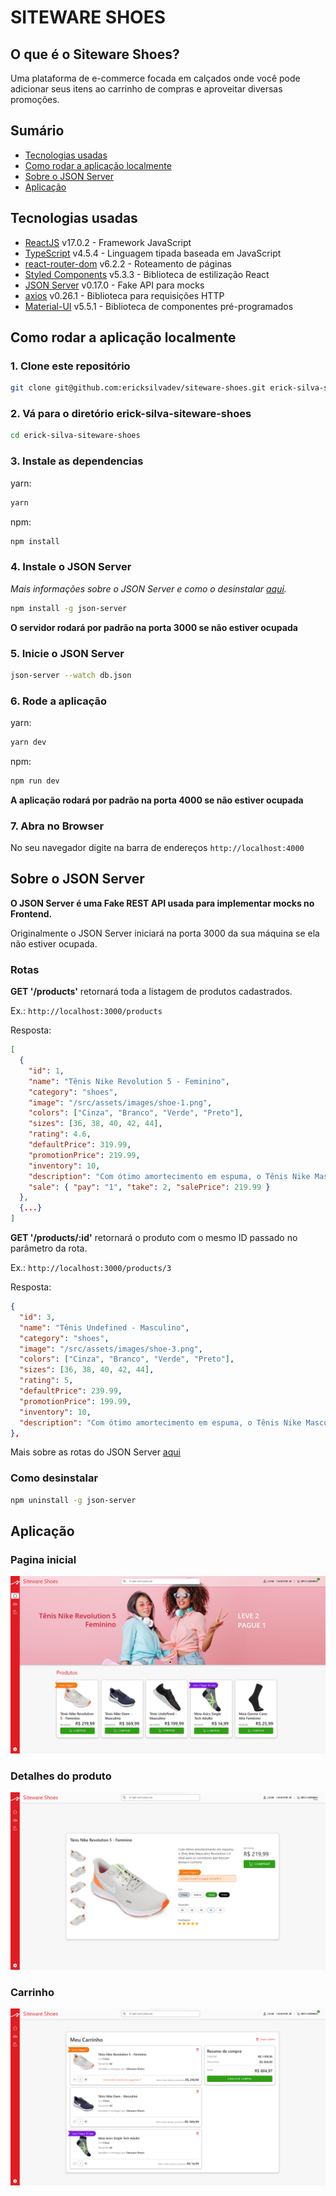 # SITEWARE SHOES

## O que é o Siteware Shoes?

Uma plataforma de e-commerce focada em calçados onde você pode adicionar seus itens ao carrinho de compras e aproveitar diversas promoções.

## Sumário

- [Tecnologias usadas](#tecnologias-usadas)
- [Como rodar a aplicação localmente](#como-rodar-a-aplicação-localmente)
- [Sobre o JSON Server](#sobre-o-json-server)
- [Aplicação](#aplicação)

## Tecnologias usadas

- [ReactJS](https://reactjs.org/) v17.0.2 - Framework JavaScript
- [TypeScript](https://www.typescriptlang.org/) v4.5.4 - Linguagem tipada baseada em JavaScript
- [react-router-dom](https://v5.reactrouter.com/web/guides/quick-start) v6.2.2 - Roteamento de páginas
- [Styled Components](https://styled-components.com/) v5.3.3 - Biblioteca de estilização React
- [JSON Server](https://github.com/typicode/json-server) v0.17.0 - Fake API para mocks
- [axios](https://axios-http.com/) v0.26.1 - Biblioteca para requisições HTTP
- [Material-UI](https://mui.com/) v5.5.1 - Biblioteca de componentes pré-programados

## Como rodar a aplicação localmente

### 1. Clone este repositório

```zsh
git clone git@github.com:ericksilvadev/siteware-shoes.git erick-silva-siteware-shoes
```

### 2. Vá para o diretório **erick-silva-siteware-shoes**

```zsh
cd erick-silva-siteware-shoes
```

### 3. Instale as dependencias

yarn:

```zsh
yarn
```

npm:

```zsh
npm install
```

### 4. Instale o JSON Server

_Mais informações sobre o JSON Server e como o desinstalar [aqui](#sobre-o-json-server)._

```zsh
npm install -g json-server
```

**O servidor rodará por padrão na porta 3000 se não estiver ocupada**

### 5. Inicie o JSON Server

```zsh
json-server --watch db.json
```

### 6. Rode a aplicação

yarn:

```zsh
yarn dev
```

npm:

```zsh
npm run dev
```

**A aplicação rodará por padrão na porta 4000 se não estiver ocupada**

### 7. Abra no Browser

No seu navegador digite na barra de endereços `http://localhost:4000`

## Sobre o JSON Server

**O JSON Server é uma Fake REST API usada para implementar mocks no Frontend.**

Originalmente o JSON Server iniciará na porta 3000 da sua máquina se ela não estiver ocupada.

### Rotas

**GET '/products'** retornará toda a listagem de produtos cadastrados.

Ex.: `http://localhost:3000/products`

Resposta:

```json
[
  {
    "id": 1,
    "name": "Tênis Nike Revolution 5 - Feminino",
    "category": "shoes",
    "image": "/src/assets/images/shoe-1.png",
    "colors": ["Cinza", "Branco", "Verde", "Preto"],
    "sizes": [36, 38, 40, 42, 44],
    "rating": 4.6,
    "defaultPrice": 319.99,
    "promotionPrice": 219.99,
    "inventory": 10,
    "description": "Com ótimo amortecimento em espuma, o Tênis Nike Masculino Revolution 5 é ideal para os corredores que buscam leveza e conforto",
    "sale": { "pay": "1", "take": 2, "salePrice": 219.99 }
  },
  {...}
]
```

**GET '/products/:id'** retornará o produto com o mesmo ID passado no parâmetro da rota.

Ex.: `http://localhost:3000/products/3`

Resposta:

```json
{
  "id": 3,
  "name": "Tênis Undefined - Masculino",
  "category": "shoes",
  "image": "/src/assets/images/shoe-3.png",
  "colors": ["Cinza", "Branco", "Verde", "Preto"],
  "sizes": [36, 38, 40, 42, 44],
  "rating": 5,
  "defaultPrice": 239.99,
  "promotionPrice": 199.99,
  "inventory": 10,
  "description": "Com ótimo amortecimento em espuma, o Tênis Nike Masculino Revolution 5 é ideal para os corredores que buscam leveza e conforto"
},
```

Mais sobre as rotas do JSON Server [aqui](https://github.com/typicode/json-server#routes)

### Como desinstalar

```zsh
npm uninstall -g json-server
```

## Aplicação

### Pagina inicial

![project-home-page](/src/assets/images/siteware-shoes-home.png)

### Detalhes do produto

![project-home-page](/src/assets/images/siteware-shoes-details.png)

### Carrinho

![project-home-page](/src/assets/images/siteware-shoes-checkout.png)
